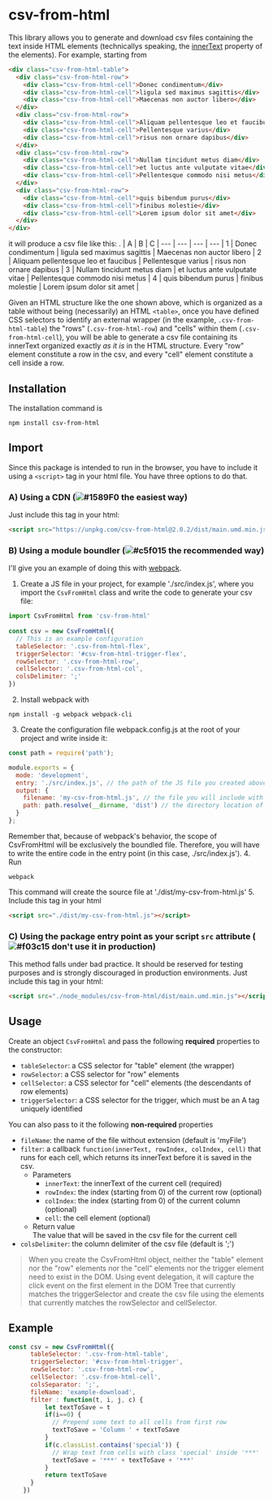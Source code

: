 # csv-from-html
This library allows you to generate and download csv files containing the text inside HTML elements
(technicallys speaking, the [innerText](https://developer.mozilla.org/en-US/docs/Web/API/HTMLElement/innerText) property of the elements).
For example, starting from
```html
<div class="csv-from-html-table">
  <div class="csv-from-html-row">
    <div class="csv-from-html-cell">Donec condimentum</div>
    <div class="csv-from-html-cell">ligula sed maximus sagittis</div>
    <div class="csv-from-html-cell">Maecenas non auctor libero</div>
  </div>
  <div class="csv-from-html-row">
    <div class="csv-from-html-cell">Aliquam pellentesque leo et faucibus</div>
    <div class="csv-from-html-cell">Pellentesque varius</div>
    <div class="csv-from-html-cell">risus non ornare dapibus</div>
  </div>
  <div class="csv-from-html-row">
    <div class="csv-from-html-cell">Nullam tincidunt metus diam</div>
    <div class="csv-from-html-cell">et luctus ante vulputate vitae</div>
    <div class="csv-from-html-cell">Pellentesque commodo nisi metus</div>
  </div>
  <div class="csv-from-html-row">
    <div class="csv-from-html-cell">quis bibendum purus</div>
    <div class="csv-from-html-cell">finibus molestie</div>
    <div class="csv-from-html-cell">Lorem ipsum dolor sit amet</div>
  </div>
</div>

```
it will produce a csv file like this:
. | A | B | C |
--- | --- | --- | --- |
1 | Donec condimentum | ligula sed maximus sagittis | Maecenas non auctor libero |
2 | Aliquam pellentesque leo et faucibus | Pellentesque varius | risus non ornare dapibus |
3 | Nullam tincidunt metus diam | et luctus ante vulputate vitae | Pellentesque commodo nisi metus |
4 | quis bibendum purus | finibus molestie | Lorem ipsum dolor sit amet |

Given an HTML structure like the one shown above, which is organized as a table without being (necessarily) an HTML ```<table>```, once you have defined CSS selectors to identify an external wrapper (in the example, ```.csv-from-html-table```) the "rows" (```.csv-from-html-row```) and "cells" within them (```.csv-from-html-cell```), you will be able to generate a csv file containing its innerText organized exactly _as it is_ in the HTML structure.
Every "row" element constitute a row in the csv, and every "cell" element constitute a cell inside a row.

## Installation
The installation command is
```
npm install csv-from-html
```

## Import
Since this package is intended to run in the browser, you have to include it using a ```<script>``` tag in your html file. You have three options to do that.

### A) Using a CDN (![#1589F0](https://via.placeholder.com/15/1589F0/000000?text=+) the easiest way)
Just include this tag in your html:
```html
<script src="https://unpkg.com/csv-from-html@2.0.2/dist/main.umd.min.js"></script>
```
### B) Using a module boundler (![#c5f015](https://via.placeholder.com/15/c5f015/000000?text=+) the recommended way)
I'll give you an example of doing this with [webpack](https://webpack.js.org/). 
1. Create a JS file in your project, for example './src/index.js', where you import the ```CsvFromHtml``` class and write the code to generate your csv file:
```javascript
import CsvFromHtml from 'csv-from-html'
    
const csv = new CsvFromHtml({
  // This is an example configuration
  tableSelector: '.csv-from-html-flex',
  triggerSelector: '#csv-from-html-trigger-flex',
  rowSelector: '.csv-from-html-row',
  cellSelector: '.csv-from-html-col',
  colsDelimiter: ';'
})
```
2. Install webpack with
```
npm install -g webpack webpack-cli
```
3. Create the configuration file webpack.config.js at the root of your project and write inside it:
  ```javascript
  const path = require('path');
  
  module.exports = {
    mode: 'development',
    entry: './src/index.js', // the path of the JS file you created above
    output: {
      filename: 'my-csv-from-html.js', // the file you will include with script tag
      path: path.resolve(__dirname, 'dist') // the directory location of the file
    }
  };
```
Remember that, because of webpack's behavior, the scope of CsvFromHtml will be exclusively the boundled file. Therefore, you will have to write the entire code in the entry point (in this case, ./src/index.js').
4. Run
```
webpack
```
This command will create the source file at './dist/my-csv-from-html.js'
5. Include this tag in your html
```html
<script src="./dist/my-csv-from-html.js"></script>
``` 
### C) Using the package entry point as your script ```src``` attribute (![#f03c15](https://via.placeholder.com/15/f03c15/000000?text=+) don't use it in production)
This method falls under bad practice. It should be reserved for testing purposes and is strongly discouraged in production environments.
Just include this tag in your html:
```html
<script src="./node_modules/csv-from-html/dist/main.umd.min.js"></script>
```
## Usage
Create an object ```CsvFromHtml``` and pass the following **required** properties to the constructor:

- ```tableSelector```: a CSS selector for "table" element (the wrapper)
- ```rowSelector```: a CSS selector for "row" elements
- ```cellSelector```: a CSS selector for "cell" elements (the descendants of row elements)
- ```triggerSelector```: a CSS selector for the trigger, which must be an A tag uniquely identified

You can also pass to it the following **non-required** properties

- ```fileName```: the name of the file without extension (default is 'myFile')
- ```filter```: a callback ```function(innerText, rowIndex, colIndex, cell)``` that runs for each cell, which returns its innerText before it is saved in the csv.
     - Parameters
        - ```innerText```: the innerText of the current cell (required)
        - ```rowIndex```: the index (starting from 0) of the current row (optional)
        - ```colIndex```: the index (starting from 0) of the current column (optional)
        - ```cell```: the cell element (optional)
     - Return value  
     The value that will be saved in the csv file for the current cell
- ```colsDelimiter```: the column delimiter of the csv file (default is ';')

> When you create the CsvFromHtml object, neither the "table" element nor the "row" elements nor the "cell" elements nor the trigger element need to exist in the DOM.
> Using event delegation, it will capture the click event on the first element in the DOM Tree that currently matches the triggerSelector
> and create the csv file using the elements that currently matches the rowSelector and cellSelector.

## Example
```javascript
const csv = new CsvFromHtml({
      tableSelector: '.csv-from-html-table',
      triggerSelector: '#csv-from-html-trigger',
      rowSelector: '.csv-from-html-row',
      cellSelector: '.csv-from-html-cell',
      colsSeparator: ';',
      fileName: 'example-download',
      filter : function(t, i, j, c) {
          let textToSave = t
          if(i==0) {
            // Prepend some text to all cells from first row
            textToSave = 'Column ' + textToSave
          }
          if(c.classList.contains('special')) {
            // Wrap text from cells with class 'special' inside '***'
            textToSave = '***' + textToSave + '***'
          }
          return textToSave
      }
    })
```